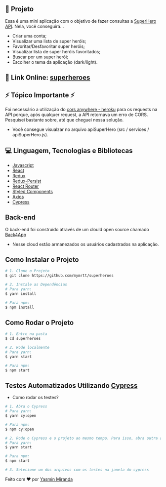 ## 🚀 Projeto

Essa é uma mini aplicação com o objetivo de fazer consultas a [SuperHero API](https://superheroapi.com/). Nela, você conseguirá...
- Criar uma conta;
- Visualizar uma lista de super heróis;
- Favoritar/Desfavoritar super heróis;
- Visualizar lista de super heróis favoritados;
- Buscar por um super herói;
- Escolher o tema da aplicação (dark/light).

## 🔭 Link Online: [superheroes](https://mymrttsuperheroes.netlify.app/)

## ⚡ Tópico Importante ⚡
Foi necessário a utilização do [cors anywhere - heroku](https://cors-anywhere.herokuapp.com) para os requests na API porque, após qualquer request, a API retornava um erro de CORS. Pesquisei bastante sobre, até que cheguei nessa solução.

- Você consegue visualzar no arquivo apiSuperHero (src / services / apiSuperHero.js).

## 💻 Linguagem, Tecnologias e Bibliotecas 
- [Javascript](https://developer.mozilla.org/pt-BR/docs/Web/JavaScript)
- [React](https://reactjs.org)
- [Redux](https://redux.js.org/)
- [Redux-Persist](https://github.com/rt2zz/redux-persist)
- [React Router](https://reactrouter.com/web/guides/quick-start)
- [Styled Components](https://styled-components.com/)
- [Axios](https://github.com/axios/axios)
- [Cypress](https://www.cypress.io/)

## Back-end
O back-end foi construído através de um clould open source chamado [Back4App](https://www.back4app.com/)
- Nesse cloud estão armanezados os usuários cadastrados na aplicação. 

## Como Instalar o Projeto
```bash
# 1. Clone o Projeto
$ git clone https://github.com/mymrtt/superheroes

# 2. Instale as Dependências
# Para yarn:
$ yarn install

# Para npm:
$ npm install

```
## Como Rodar o Projeto
```bash
# 1. Entre na pasta
$ cd superheroes

# 2. Rode localmente
# Para yarn:
$ yarn start

# Para npm:
$ npm start
```

## Testes Automatizados Utilizando [Cypress](https://www.cypress.io/)

- Como rodar os testes?
```bash
# 1. Abra o Cypress
# Para yarn:
$ yarn cy:open

# Para npm:
$ npm cy:open

# 2. Rode o Cypress e o projeto ao mesmo tempo. Para isso, abra outra aba em seu terminal, e execute...
# Para yarn:
$ yarn start

# Para npm:
$ npm start

# 3. Selecione um dos arquivos com os testes na janela do cypress

```


Feito com ♥ por [Yasmin Miranda](https://www.linkedin.com/in/yasmin-miranda/)
